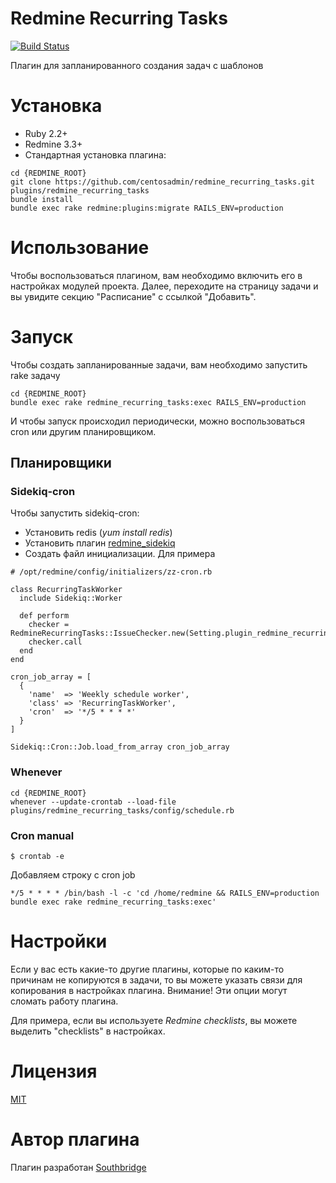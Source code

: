 # Redmine Recurring Tasks

[![Build Status](https://travis-ci.org/centosadmin/redmine_recurring_tasks.svg?branch=master)](https://travis-ci.org/centosadmin/redmine_recurring_tasks)

Плагин для запланированного создания задач с шаблонов

# Установка

* Ruby 2.2+
* Redmine 3.3+
* Стандартная установка плагина:

```
cd {REDMINE_ROOT}
git clone https://github.com/centosadmin/redmine_recurring_tasks.git plugins/redmine_recurring_tasks
bundle install
bundle exec rake redmine:plugins:migrate RAILS_ENV=production
```

# Использование

Чтобы воспользоваться плагином, вам необходимо включить его в настройках модулей проекта. Далее, переходите на страницу задачи
и вы увидите секцию "Расписание" с ссылкой "Добавить".

# Запуск

Чтобы создать запланированные задачи, вам необходимо запустить rake задачу

```
cd {REDMINE_ROOT}
bundle exec rake redmine_recurring_tasks:exec RAILS_ENV=production
```

И чтобы запуск происходил периодически, можно воспользоваться cron или другим планировщиком.

## Планировщики

### Sidekiq-cron

Чтобы запустить sidekiq-cron:

- Установить redis (*yum install redis*)
- Установить плагин [redmine_sidekiq](https://github.com/ogom/redmine_sidekiq)
- Создать файл инициализации. Для примера

```
# /opt/redmine/config/initializers/zz-cron.rb

class RecurringTaskWorker
  include Sidekiq::Worker

  def perform
    checker = RedmineRecurringTasks::IssueChecker.new(Setting.plugin_redmine_recurring_tasks)
    checker.call
  end
end

cron_job_array = [
  {
    'name'  => 'Weekly schedule worker',
    'class' => 'RecurringTaskWorker',
    'cron'  => '*/5 * * * *'
  }
]

Sidekiq::Cron::Job.load_from_array cron_job_array
```

### Whenever

```
cd {REDMINE_ROOT}
whenever --update-crontab --load-file plugins/redmine_recurring_tasks/config/schedule.rb
```

### Cron manual

```
$ crontab -e
```

Добавляем строку с cron job

```
*/5 * * * * /bin/bash -l -c 'cd /home/redmine && RAILS_ENV=production bundle exec rake redmine_recurring_tasks:exec'
```

# Настройки

Если у вас есть какие-то другие плагины, которые по каким-то причинам не копируются в задачи, то
вы можете указать связи для копирования в настройках плагина. Внимание! Эти опции могут сломать работу плагина.

Для примера, если вы используете *Redmine checklists*, вы можете выделить "checklists" в настройках. 

# Лицензия

[MIT](https://github.com/centosadmin/redmine_recurring_tasks/blob/master/LICENSE)

# Автор плагина

Плагин разработан [Southbridge](https://southbridge.io)
